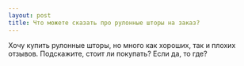 ```yaml
---
layout: post 
title: Что можете сказать про рулонные шторы на заказ? 
--- 
```

Хочу купить рулонные шторы, но много как хороших, так и плохих отзывов. Подскажите, стоит ли покупать? Если да, то где?